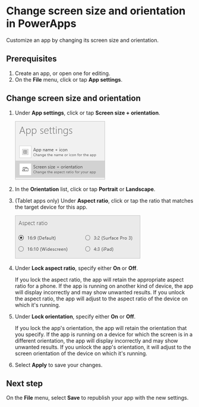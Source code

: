 <properties
	pageTitle="Change screen size and orientation | Microsoft PowerApps"
	description="Step-by-step instructions for changing settings such as the screen size and orientation"
	services=""
	suite="powerapps"
	documentationCenter="na"
	authors="lonu"
	manager="anneta"
	editor=""
	tags=""/>

<tags
   ms.service="powerapps"
   ms.devlang="na"
   ms.topic="article"
   ms.tgt_pltfrm="na"
   ms.workload="na"
   ms.date="10/16/2016"
   ms.author="lonu"/>

# Change screen size and orientation in PowerApps #
Customize an app by changing its screen size and orientation.

## Prerequisites ##
1. Create an app, or open one for editing.
1. On the **File** menu, click or tap **App settings**.

## Change screen size and orientation ##
1. Under **App settings**, click or tap **Screen size + orientation**.

	![Option to change the screen size and orientation of an app](./media/set-aspect-ratio-portrait-landscape/size-orientation.png)

1. In the **Orientation** list, click or tap **Portrait** or **Landscape**.

1. (Tablet apps only) Under **Aspect ratio**, click or tap the ratio that matches the target device for this app.

	![Change the aspect ratio of a tablet app](./media/set-aspect-ratio-portrait-landscape/aspect-tablet.png)

1. Under **Lock aspect ratio**, specify either **On** or **Off**.

	If you lock the aspect ratio, the app will retain the appropriate aspect ratio for a phone. If the app is running on another kind of device, the app will display incorrectly and may show unwanted results. If you unlock the aspect ratio, the app will adjust to the aspect ratio of the device on which it's running.

1. Under **Lock orientation**, specify either **On** or **Off**.

	If you lock the app's orientation, the app will retain the orientation that you specify. If the app is running on a device for which the screen is in a different orientation, the app will display incorrectly and may show unwanted results. If you unlock the app's orientation, it will adjust to the screen orientation of the device on which it's running.

1. Select **Apply** to save your changes.

## Next step #
On the **File** menu, select **Save** to republish your app with the new settings.
